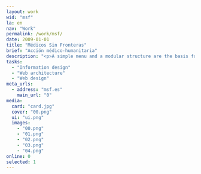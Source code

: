 ```yaml
---
layout: work
wid: "msf"
la: en
nav: "Work"
permalink: /work/msf/
date: 2009-01-01
title: "Médicos Sin Fronteras"
brief: "Acción médico-humanitaria"
description: "<p>A simple menu and a modular structure are the basis for organizing and distributing on each page the many initiatives, projects and news that <em>Médicos Sin Fronteras</em> publishes on its website.</p>"
tasks:
  - "Information design"
  - "Web architecture"
  - "Web design"
meta_urls:
  - address: "msf.es"
    main_url: "0"
media:
  card: "card.jpg"
  cover: "00.png"
  ui: "ui.png"
  images:
    - "00.png"
    - "01.png"
    - "02.png"
    - "03.png"
    - "04.png"
online: 0
selected: 1
---
```

